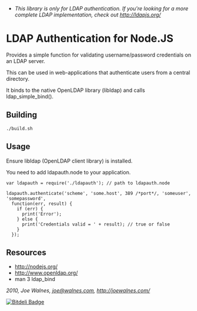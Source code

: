 * _This library is only for LDAP authentication. If you're looking for a more complete
  LDAP implementation, check out http://ldapjs.org/_


LDAP Authentication for Node.JS
===============================

Provides a simple function for validating username/password credentials
on an LDAP server.

This can be used in web-applications that authenticate users from a central directory.

It binds to the native OpenLDAP library (libldap) and calls ldap_simple_bind().

Building
--------

    ./build.sh

Usage
-----

Ensure libldap (OpenLDAP client library) is installed.

You need to add ldapauth.node to your application.

    var ldapauth = require('./ldapauth'); // path to ldapauth.node

    ldapauth.authenticate('scheme', 'some.host', 389 /*port*/, 'someuser', 'somepassword', 
      function(err, result) {
        if (err) {
          print('Error');
        } else {
          print('Credentials valid = ' + result); // true or false
        }
      });

Resources
---------

* http://nodejs.org/
* http://www.openldap.org/
* man 3 ldap_bind

*2010, Joe Walnes, joe@walnes.com, http://joewalnes.com/*


[![Bitdeli Badge](https://d2weczhvl823v0.cloudfront.net/joewalnes/node-ldapauth/trend.png)](https://bitdeli.com/free "Bitdeli Badge")

